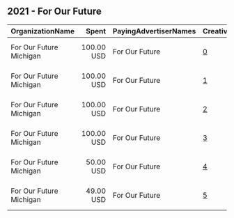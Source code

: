 ## 2021 - For Our Future 
|OrganizationName|Spent|PayingAdvertiserNames|CreativeUrls|Impressions|Genders|AgeBrackets|CountryCodes|BillingAddresses|CandidateBallotInformation|
|:---|---:|:---|:---|---:|:---|:---|:---|:---|:---|
|For Our Future Michigan|100.00 USD|For Our Future|[0](https://www.snap.com/political-ads/asset/9244dba1e2ea4c75e336d54c38bb0a9dd8b3fb43fa46a445673f6a602597098d?mediaType=mp4)|35,226||18+|united states|"435 R St NW,Apt 102 ,20001,US"|Minimum Wage|
|For Our Future Michigan|100.00 USD|For Our Future|[1](https://www.snap.com/political-ads/asset/785ef08b1eb0c0ba4328e7f56365ffafcf86fa3cd6fec3ba63a0ec24ce6073a1?mediaType=mp4)|40,722||18+|united states|"435 R St NW,Apt 102 ,20001,US"|President Biden|
|For Our Future Michigan|100.00 USD|For Our Future|[2](https://www.snap.com/political-ads/asset/4a0899e9d26c95099cae7f7611d0276df843e8136f51e40980c07ad570d6d993?mediaType=mp4)|39,490||18+|united states|"435 R St NW,Apt 102 ,20001,US"|President Biden|
|For Our Future Michigan|100.00 USD|For Our Future|[3](https://www.snap.com/political-ads/asset/22b64ce8ffa806f1ce76af6df65f881936b48e96a71549a2ab7b2c66f8436dad?mediaType=mp4)|29,475||18+|united states|"435 R St NW,Apt 102 ,20001,US"|Minimum Wage|
|For Our Future Michigan|50.00 USD|For Our Future|[4](https://www.snap.com/political-ads/asset/8a8734082e8f6a888b74d3b52e367f70a56eaa91715c81f4a843f7cd8735d3bb?mediaType=mp4)|15,826||18+|united states|"435 R St NW,Apt 102 ,20001,US"|President Biden|
|For Our Future Michigan|49.00 USD|For Our Future|[5](https://www.snap.com/political-ads/asset/ed82642a7575fc21a38f1fb3775fe5010632b4e45c11d1aeac452aee571cd8b4?mediaType=mp4)|16,640||18+|united states|"435 R St NW,Apt 102 ,20001,US"|President Biden|
